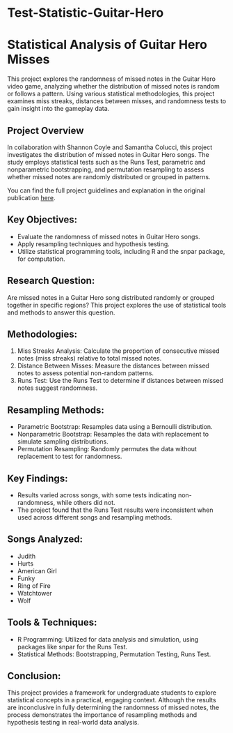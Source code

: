 # Test-Statistic-Guitar-Hero
# Statistical Analysis of Guitar Hero Misses

This project explores the randomness of missed notes in the Guitar Hero video game, analyzing whether the distribution of missed notes is random or follows a pattern. Using various statistical methodologies, this project examines miss streaks, distances between misses, and randomness tests to gain insight into the gameplay data.

## Project Overview

In collaboration with Shannon Coyle and Samantha Colucci, this project investigates the distribution of missed notes in Guitar Hero songs. The study employs statistical tests such as the Runs Test, parametric and nonparametric bootstrapping, and permutation resampling to assess whether missed notes are randomly distributed or grouped in patterns.

You can find the full project guidelines and explanation in the original publication [here](https://www.tandfonline.com/doi/abs/10.1080/10691898.2011.11889623).

## Key Objectives:
- Evaluate the randomness of missed notes in Guitar Hero songs.
- Apply resampling techniques and hypothesis testing.
- Utilize statistical programming tools, including R and the snpar package, for computation.

## Research Question:
Are missed notes in a Guitar Hero song distributed randomly or grouped together in specific regions? This project explores the use of statistical tools and methods to answer this question.

## Methodologies:
1. Miss Streaks Analysis: Calculate the proportion of consecutive missed notes (miss streaks) relative to total missed notes.
2. Distance Between Misses: Measure the distances between missed notes to assess potential non-random patterns.
3. Runs Test: Use the Runs Test to determine if distances between missed notes suggest randomness.

## Resampling Methods:
- Parametric Bootstrap: Resamples data using a Bernoulli distribution.
- Nonparametric Bootstrap: Resamples the data with replacement to simulate sampling distributions.
- Permutation Resampling: Randomly permutes the data without replacement to test for randomness.

## Key Findings:
- Results varied across songs, with some tests indicating non-randomness, while others did not.
- The project found that the Runs Test results were inconsistent when used across different songs and resampling methods.

## Songs Analyzed:
- Judith
- Hurts
- American Girl
- Funky
- Ring of Fire
- Watchtower
- Wolf

## Tools & Techniques:
- R Programming: Utilized for data analysis and simulation, using packages like snpar for the Runs Test.
- Statistical Methods: Bootstrapping, Permutation Testing, Runs Test.

## Conclusion:
This project provides a framework for undergraduate students to explore statistical concepts in a practical, engaging context. Although the results are inconclusive in fully determining the randomness of missed notes, the process demonstrates the importance of resampling methods and hypothesis testing in real-world data analysis.
